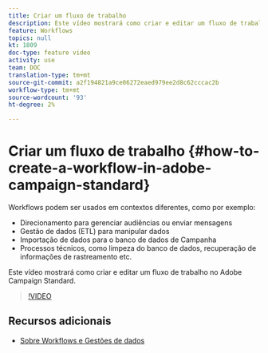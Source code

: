 ```yaml
---
title: Criar um fluxo de trabalho
description: Este vídeo mostrará como criar e editar um fluxo de trabalho no Adobe Campaign Standard.
feature: Workflows
topics: null
kt: 1809
doc-type: feature video
activity: use
team: DOC
translation-type: tm+mt
source-git-commit: a2f194821a9ce06272eaed979ee2d8c62cccac2b
workflow-type: tm+mt
source-wordcount: '93'
ht-degree: 2%

---
```



# Criar um fluxo de trabalho {#how-to-create-a-workflow-in-adobe-campaign-standard}

Workflows podem ser usados em contextos diferentes, como por exemplo:

* Direcionamento para gerenciar audiências ou enviar mensagens
* Gestão de dados (ETL) para manipular dados
* Importação de dados para o banco de dados de Campanha
* Processos técnicos, como limpeza do banco de dados, recuperação de informações de rastreamento etc.

Este vídeo mostrará como criar e editar um fluxo de trabalho no Adobe Campaign Standard.

>[!VIDEO](https://video.tv.adobe.com/v/23937?quality=12)

## Recursos adicionais

* [Sobre Workflows e Gestões de dados](https://docs.adobe.com/content/help/en/campaign-standard/using/managing-processes-and-data/about-workflows-and-data-management/discovering-workflows.html)

